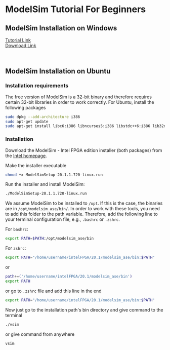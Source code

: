 # ModelSim Tutorial For Beginners

## ModelSim Installation on Windows

[Tutorial Link](https://www.youtube.com/watch?v=6-_oCSDKQEI) <br>
[Download Link](https://drive.google.com/file/d/1wBCaPRC66onO3RZL5eu-M3m_B-nsEATH/view)



<br>

## ModelSim Installation on Ubuntu

### Installation requirements

The free version of ModelSim is a 32-bit binary and therefore requires certain 32-bit libraries in order to work correctly. For Ubuntu, install the following packages

```sh
sudo dpkg --add-architecture i386
sudo apt-get update
sudo apt-get install libc6:i386 libncurses5:i386 libstdc++6:i386 lib32ncurses6 libxft2 libxft2:i386 libxext6 libxext6:i386 
```

### Installation

Download the ModelSim - Intel FPGA edition installer (both packages) from the [Intel homepage](https://download.altera.com/akdlm/software/acdsinst/20.1std.1/720/ib_installers/ModelSimSetup-20.1.1.720-linux.run). 

Make the installer executable

```sh
chmod +x ModelSimSetup-20.1.1.720-linux.run
```

Run the installer and install ModelSim:

```sh
./ModelSimSetup-20.1.1.720-linux.run
```

We assume ModelSim to be installed to `/opt`. If this is the case, the binaries are in `/opt/modelsim_ase/bin/`. In order to work with these tools, you need to add this folder to the path variable. Therefore, add the following line to your terminal configuration file, e.g., `.bashrc` or `.zshrc`.

For `bashrc`:
```sh
export PATH=$PATH:/opt/modelsim_ase/bin
```

For `zshrc`:
```sh
export PATH="/home/username/intelFPGA/20.1/modelsim_ase/bin:$PATH"
```
or
```sh
path+=('/home/username/intelFPGA/20.1/modelsim_ase/bin')
export PATH
```
or go to `.zshrc` file and add this line in the end
```sh
export PATH="/home/username/intelFPGA/20.1/modelsim_ase/bin:$PATH"
```

Now just go to the installation path's bin directory and give command to the terminal
```sh
./vsim
```
or give command from anywhere
```sh
vsim
```

